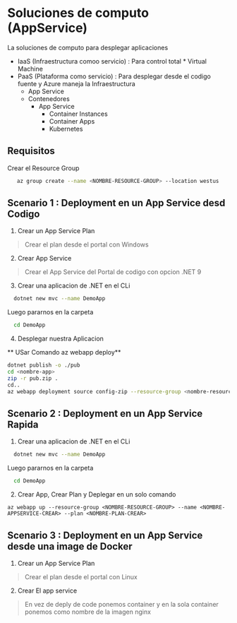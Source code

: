 # Soluciones de computo (AppService)

La soluciones de computo para desplegar aplicaciones  
* IaaS (Infraestructura comoo servicio) : Para control total
          * Virtual Machine
* PaaS (Plataforma como servicio) : Para desplegar desde el codigo fuente y Azure maneja la Infraestructura
     * App Service
     * Contenedores  
          * App Service  
            * Container Instances  
            * Container Apps
            * Kubernetes

## Requisitos

Crear el Resource Group
```bash
   az group create --name <NOMBRE-RESOURCE-GROUP> --location westus 
```

## Scenario 1 : Deployment en un App Service desd Codigo

1. Crear un App Service Plan  

> Crear el plan desde el portal con Windows
   
2. Crear App Service

> Crear el App Service del Portal de codigo con opcion .NET 9

3. Crear una aplicacion de .NET en el CLi

```bash
  dotnet new mvc --name DemoApp
```
Luego pararnos en la carpeta   

```bash
  cd DemoApp
```

4. Desplegar nuestra Aplicacion

** USar Comando az webapp deploy**
```bash
dotnet publish -o ./pub
cd <nombre-app>
zip -r pub.zip .
cd..
az webapp deployment source config-zip --resource-group <nombre-resource-group> --name <nombre-app-service-existente> --src ./pub/pub.zip
```

## Scenario 2 : Deployment en un App Service Rapida

1. Crear una aplicacion de .NET en el CLi

```bash
  dotnet new mvc --name DemoApp
```
Luego pararnos en la carpeta   

```bash
  cd DemoApp
```

2. Crear App, Crear Plan y Deplegar en un solo comando

```
az webapp up --resource-group <NOMBRE-RESOURCE-GROUP> --name <NOMBRE-APPSERVICE-CREAR> --plan <NOMBRE-PLAN-CREAR>
```


## Scenario 3 : Deployment en un App Service desde una image de Docker

1. Crear un App Service Plan  

> Crear el plan desde el portal con Linux


2. Crear El app service

> En vez de deply de code ponemos container y en la sola container ponemos como nombre de la imagen nginx

